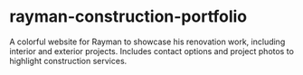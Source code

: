 # rayman-construction-portfolio

A colorful website for Rayman to showcase his renovation work, including interior and exterior projects. Includes contact options and project photos to highlight construction services.
